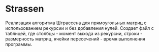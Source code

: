 # Strassen
Реализация алгоритма Штрассена для прямоугольных матриц с использованием рекурсии и без добавления нулей. Создает файл с таблицей, где столбцы - момент выхода из рекурсии, строки - размерность матриц, ячейки пересечений - время выполнения программы.
